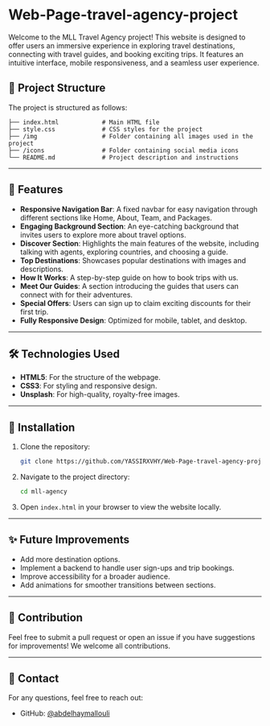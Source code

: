 # Web-Page-travel-agency-project



Welcome to the MLL Travel Agency project! This website is designed to offer users an immersive experience in exploring travel destinations, connecting with travel guides, and booking exciting trips. It features an intuitive interface, mobile responsiveness, and a seamless user experience.


## 📂 Project Structure

The project is structured as follows:

```
├── index.html            # Main HTML file
├── style.css             # CSS styles for the project
├── /img                  # Folder containing all images used in the project
├── /icons                # Folder containing social media icons
└── README.md             # Project description and instructions
```

---

## 🌟 Features

- **Responsive Navigation Bar**: A fixed navbar for easy navigation through different sections like Home, About, Team, and Packages.
- **Engaging Background Section**: An eye-catching background that invites users to explore more about travel options.
- **Discover Section**: Highlights the main features of the website, including talking with agents, exploring countries, and choosing a guide.
- **Top Destinations**: Showcases popular destinations with images and descriptions.
- **How It Works**: A step-by-step guide on how to book trips with us.
- **Meet Our Guides**: A section introducing the guides that users can connect with for their adventures.
- **Special Offers**: Users can sign up to claim exciting discounts for their first trip.
- **Fully Responsive Design**: Optimized for mobile, tablet, and desktop.

---



## 🛠️ Technologies Used

- **HTML5**: For the structure of the webpage.
- **CSS3**: For styling and responsive design.
- **Unsplash**: For high-quality, royalty-free images.

---

## 🧩 Installation

1. Clone the repository:

   ```bash
   git clone https://github.com/YASSIRXVHY/Web-Page-travel-agency-project
   ```

2. Navigate to the project directory:

   ```bash
   cd mll-agency
   ```

3. Open `index.html` in your browser to view the website locally.

---

## ✨ Future Improvements

- Add more destination options.
- Implement a backend to handle user sign-ups and trip bookings.
- Improve accessibility for a broader audience.
- Add animations for smoother transitions between sections.

---

## 🙌 Contribution

Feel free to submit a pull request or open an issue if you have suggestions for improvements! We welcome all contributions.

---


## 📧 Contact

For any questions, feel free to reach out:

- GitHub: [@abdelhaymallouli](https://github.com/abdelhaymallouli)
